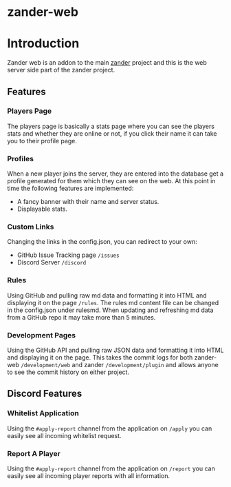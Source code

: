 # zander-web

# Introduction
Zander web is an addon to the main [zander](https://github.com/shadowolfyt/zander) project and this is the web server side part of the zander project.

## Features
### Players Page
The players page is basically a stats page where you can see the players stats and whether they are online or not, if you click their name it can take you to their profile page.

### Profiles
When a new player joins the server, they are entered into the database get a profile generated for them which they can see on the web. At this point in time the following features are implemented:
 - A fancy banner with their name and server status.
 - Displayable stats.

### Custom Links
Changing the links in the config.json, you can redirect to your own:
 - GitHub Issue Tracking page `/issues`
 - Discord Server `/discord`

### Rules
Using GitHub and pulling raw md data and formatting it into HTML and displaying it on the page `/rules`.
The rules md content file can be changed in the config.json under rulesmd.
When updating and refreshing md data from a GitHub repo it may take more than 5 minutes.

### Development Pages
Using the GitHub API and pulling raw JSON data and formatting it into HTML and displaying it on the page. This takes the commit logs for both zander-web `/development/web` and zander `/development/plugin` and allows anyone to see the commit history on either project.

## Discord Features
### Whitelist Application
Using the `#apply-report` channel from the application on `/apply` you can easily see all incoming whitelist request.

### Report A Player
Using the `#apply-report` channel from the application on `/report` you can easily see all incoming player reports with all information.
